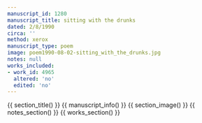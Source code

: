 ```yaml
---
manuscript_id: 1280
manuscript_title: sitting with the drunks
dated: 2/8/1990
circa: ''
method: xerox
manuscript_type: poem
image: poem1990-08-02-sitting_with_the_drunks.jpg
notes: null
works_included:
- work_id: 4965
  altered: 'no'
  edited: 'no'
---
```


{{ section_title() }}
{{ manuscript_info() }}
{{ section_image() }}
{{ notes_section() }}
{{ works_section() }}
